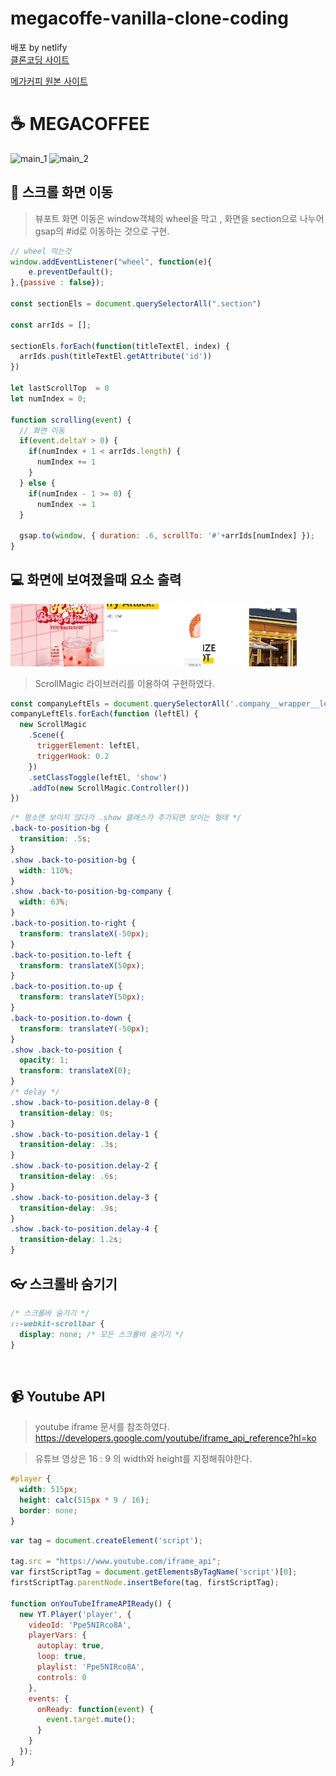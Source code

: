 # megacoffe-vanilla-clone-coding

배포 by netlify <br />
<a href="https://whimsical-rugelach-f688e2.netlify.app" title="이동!"> 클론코딩 사이트</a>

<a href="https://www.mega-mgccoffee.com/#main" title="이동!"> 메가커피 원본 사이트</a>

# ☕ MEGACOFFEE 
<img src='./img/main_1.gif' alt="main_1"/>
<img src='./img/main_2.gif' alt="main_2"/>


<br/>

## 📜 스크롤 화면 이동

> 뷰포트 화면 이동은 window객체의 wheel을 막고 , 화면을 section으로 나누어 gsap의 #id로 이동하는 것으로 구현.

```javascript
// wheel 막는것
window.addEventListener("wheel", function(e){
	e.preventDefault();
},{passive : false});

const sectionEls = document.querySelectorAll(".section")

const arrIds = [];

sectionEls.forEach(function(titleTextEl, index) {
  arrIds.push(titleTextEl.getAttribute('id'))
})

let lastScrollTop  = 0
let numIndex = 0;

function scrolling(event) {
  // 화면 이동
  if(event.deltaY > 0) {
    if(numIndex + 1 < arrIds.length) {
      numIndex += 1
    }
  } else {
    if(numIndex - 1 >= 0) {
      numIndex -= 1
  }
  
  gsap.to(window, { duration: .6, scrollTo: '#'+arrIds[numIndex] });
}
```
## 💻 화면에 보여졌을때 요소 출력

<img src='./img/scroll_1.gif' alt="main_1" width="150" height="" />
<img src='./img/scroll_2.gif' alt="main_1" width="150" height="" />
<img src='./img/scroll_3.gif' alt="main_1" width="150" height="" />



> ScrollMagic 라이브러리를 이용하여 구현하였다.

```javascript
const companyLeftEls = document.querySelectorAll('.company__wrapper__left')
companyLeftEls.forEach(function (leftEl) {
  new ScrollMagic
    .Scene({
      triggerElement: leftEl,
      triggerHook: 0.2
    })
    .setClassToggle(leftEl, 'show')
    .addTo(new ScrollMagic.Controller()) 
})
```

```css
/* 평소엔 보이지 않다가 .show 클래스가 추가되면 보이는 형태 */
.back-to-position-bg {
  transition: .5s;
}
.show .back-to-position-bg {
  width: 110%;
}
.show .back-to-position-bg-company {
  width: 63%;
}
.back-to-position.to-right {
  transform: translateX(-50px);  
}
.back-to-position.to-left {
  transform: translateX(50px);
}
.back-to-position.to-up {
  transform: translateY(50px);
}
.back-to-position.to-down {
  transform: translateY(-50px);
}
.show .back-to-position {
  opacity: 1;
  transform: translateX(0);
}
/* delay */
.show .back-to-position.delay-0 {
  transition-delay: 0s;
}
.show .back-to-position.delay-1 {
  transition-delay: .3s;
}
.show .back-to-position.delay-2 {
  transition-delay: .6s;
}
.show .back-to-position.delay-3 {
  transition-delay: .9s;
}
.show .back-to-position.delay-4 {
  transition-delay: 1.2s;
}
```


## 👓 스크롤바 숨기기


```css
/* 스크롤바 숨기기 */
::-webkit-scrollbar {
  display: none; /* 모든 스크롤바 숨기기 */
}
```

<br />

## 📹 Youtube API

> youtube iframe 문서를 참조하였다. https://developers.google.com/youtube/iframe_api_reference?hl=ko

> 유튜브 영상은 16 : 9 의 width와 height를 지정해줘야한다.
```css
#player {
  width: 515px;
  height: calc(515px * 9 / 16);
  border: none;
}
```

```javascript
var tag = document.createElement('script');

tag.src = "https://www.youtube.com/iframe_api";
var firstScriptTag = document.getElementsByTagName('script')[0];
firstScriptTag.parentNode.insertBefore(tag, firstScriptTag);

function onYouTubeIframeAPIReady() {
  new YT.Player('player', {
    videoId: 'Ppe5NIRco8A',
    playerVars: {
      autoplay: true,
      loop: true,
      playlist: 'Ppe5NIRco8A',
      controls: 0
    },
    events: {
      onReady: function(event) {
        event.target.mute();
      }
    }
  });
}
```


